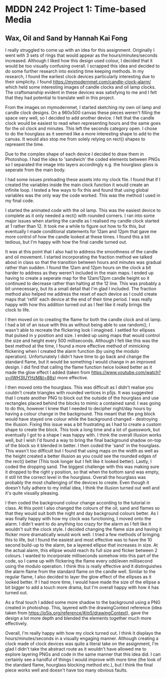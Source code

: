 
# MDDN 242 Project 1: Time-based Media  

## Wax, Oil and Sand by Hannah Kai Fong

I really struggled to come up with an idea for this assignment. Originally I went with 3 sets of rings that would appear as the hours/minutes/seconds increased. Although I liked how this design used colour, I decided that it would be too visually confusing overall. I scrapped this idea and decided to do some further research into existing time keeping methods.
In my research, I found the earliest clock devices particularly interesting due to their simplicity. I found https://mymodernmet.com/candle-clock-alarm/ which held some interesting images of candle clocks and oil lamp clocks. The craftsmanship evident in these devices was satisfying to me and I felt that they had potential to translate well in this project. 

From the images on mymodernmet, I started sketching my own oil lamp and candle clock designs. On a 960x500 canvas these pieces weren't filling the space very well, so I decided to add another device. I felt that the candle clock would be easiest to read when representing hours and the same goes for the oil clock and minutes. This left the seconds category open. I chose to do the hourglass as it seemed like a more interesting shape to add to the canvas. It would also stop me from solely relying on rect() shapes to represent the time. 

Due to the complex shape of each device I decided to draw them in Photoshop. I had the idea to 'sandwich' the coded elements between PNGs so I separated the image into layers accordingly e.g. the hourglass glass is seperate from the main body. 

I had some issues preloading these assets into my clock file. I found that if I created the variables inside the main clock function it would create an infinite loop. I tested a few ways to fix this and found that using global variables was the only way the code worked. This was the method I used in my final code. 

I started the animated code with the oil lamp. This was the easiest device to complete as it only needed a rect() with rounded corners. I ran into some major issues when starting the candle as I realised my candle clock started at 1 rather than 12. It took me a while to figure out how to fix this, but eventually I made conditional statements for 12am and 12pm that gave me more control of how the candle looked at these times. I found this a bit tedious, but I'm happy with how the final candle turned out.

It was at this point that I also had to address the smoothness of the candle and oil movement. I started incorporating the fraction method we talked about in class so that the transition between hours and minutes was gradual rather than sudden. I found the 12am and 12pm hours on the clock a bit harder to address as they weren't included in the main maps. I ended up having to create a seperate map for the 12am/12pm candle height so it continued to decrease rather than halting at the 12 line. This was probably a bit unnecessary, but its a small detail that I'm glad I included. 
The fraction method also helped me address the reset of each device as I could create maps that 'refill' each device at the end of their time period. I was really happy with how this addition turned out as I feel like it really brings the clock to life. 

I then moved on to creating the flame for both the candle clock and oil lamp. I had a bit of an issue with this as without being able to use random(), I wasn't able to recreate the flickering look I imagined. I settled for ellipses that pulsed in y position and size. I ended up using maps that would control the size and height every 500 milliseconds. Although I felt like this was the best method at the time, I found a more effective method of mimicking flickering when I created the alarm function (by using the modulo operation). Unfortunately I didn't have time to go back and change the standard flame, but it would be something I would change in an improved design. I did find that calling the flame function twice looked better as it made the glow effect I added (taken from https://www.youtube.com/watch?v=iIWH3IUYHzM&t=88s) more effective.

I then moved onto the hourglass. This was difficult as I didn't realise you couldn't create triangles with rounded vertices in p5js. It was suggested that I create another PNG to block out the outside of the hourglass and use rectangles placed behind the blocks to mimic a contained sand. I was going to do this, however I knew that I needed to decipher night/day hours by having a colour change in the background. This meant that the png block would have stayed one colour while the background changed - destroying the illusion. Fixing this issue was a bit frustrating as I had to create a custom shape to create the block. This took a long time and a lot of guesswork, but eventually I got to a shape I was happy with. I think the overall illusion works well, but I wish I'd found a way to bring the final background shadow on-top of the block so it blended in better.
I then coded the 'sand' in the hourglass. This wasn't too difficult but I found that using maps on the width as well as the height created a better illusion as you could see the rounded edges of the rect() better (This took longer but I felt like it looked better). 
Lastly, I coded the dropping sand. The biggest challenge with this was making sure it dropped to the right y position, so that when the bottom sand was empty, it still hit the correct level in the hourglass. 
Overall the hourglass was probably the most challenging of the devices to create. Even though it doesn't fully adhere to my initial idea, I think the illusion turned out well and it's quite visually pleasing. 

I then coded the background colour change according to the tutorial in class. At this point I also changed the colours of the oil, sand and flames so that they would suit both the night and day background colours better. 
As I was finally happy with how my clock was functioning, I moved onto the alarm. I didn't want to do anything too crazy for the alarm as I felt like it wouldn't suit the clock style. I decided changing the flame size and having it flicker more dramatically would work well. I tried a few methods of bringing this to life, but I found the easiest and most effective was to have the 10 second build-up to the alarm, be a layered ellipse that increases in size. At the actual alarm, this ellipse would reach its full size and flicker between 2 colours. 
I wanted to incorporate milliseconds somehow into this part of the code, so I came up with flickering the flame every odd/even millisecond using the modulo operation. I think this is really effective and it distinguishes the alarm flame from the standard flame on the candle well. Similar to the regular flame, I also decided to layer the glow effect of the ellipses as it looked better. If I had more time, I would have made the size of the ellipse a bit bigger to add a touch more drama, but I'm overall happy with how it has turned out. 

As a final touch I added some more shadow to the background using a PNG created in photoshop. This, layered with the drawingContext reference (idea taken from https://p5js.org/reference/#/p5/drawingContext), gave the design a lot more depth and blended the elements together much more effectively. 

Overall, I'm really happy with how my clock turned out. I think it displays the hours/minutes/seconds in a visually engaging manner. Although creating a clock made of clock devices was quite a literal take on the assignment, I'm glad I didn't take the abstract route as it wouldn't have allowed me to explore layering PNGs and code in the same manner that this idea did. I can certainly see a handful of things I would improve with more time (the look of the standard flame, hourglass blocking method etc.), but I think the final piece works well and doesn't have too many obvious faults. 

